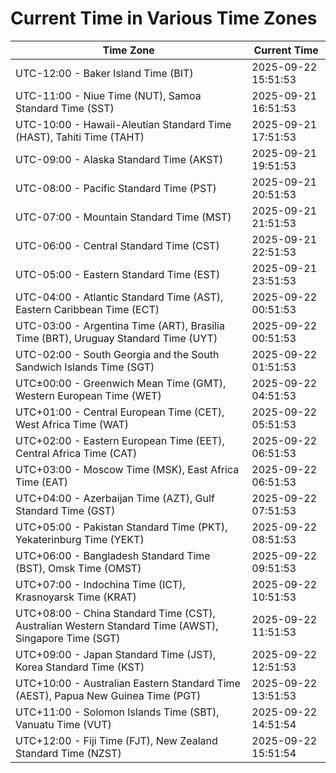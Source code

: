 # Current Time in Various Time Zones

| Time Zone | Current Time |
|-----------|--------------|
| UTC-12:00 - Baker Island Time (BIT) | 2025-09-22 15:51:53 |
| UTC-11:00 - Niue Time (NUT), Samoa Standard Time (SST) | 2025-09-21 16:51:53 |
| UTC-10:00 - Hawaii-Aleutian Standard Time (HAST), Tahiti Time (TAHT) | 2025-09-21 17:51:53 |
| UTC-09:00 - Alaska Standard Time (AKST) | 2025-09-21 19:51:53 |
| UTC-08:00 - Pacific Standard Time (PST) | 2025-09-21 20:51:53 |
| UTC-07:00 - Mountain Standard Time (MST) | 2025-09-21 21:51:53 |
| UTC-06:00 - Central Standard Time (CST) | 2025-09-21 22:51:53 |
| UTC-05:00 - Eastern Standard Time (EST) | 2025-09-21 23:51:53 |
| UTC-04:00 - Atlantic Standard Time (AST), Eastern Caribbean Time (ECT) | 2025-09-22 00:51:53 |
| UTC-03:00 - Argentina Time (ART), Brasília Time (BRT), Uruguay Standard Time (UYT) | 2025-09-22 00:51:53 |
| UTC-02:00 - South Georgia and the South Sandwich Islands Time (SGT) | 2025-09-22 01:51:53 |
| UTC±00:00 - Greenwich Mean Time (GMT), Western European Time (WET) | 2025-09-22 04:51:53 |
| UTC+01:00 - Central European Time (CET), West Africa Time (WAT) | 2025-09-22 05:51:53 |
| UTC+02:00 - Eastern European Time (EET), Central Africa Time (CAT) | 2025-09-22 06:51:53 |
| UTC+03:00 - Moscow Time (MSK), East Africa Time (EAT) | 2025-09-22 06:51:53 |
| UTC+04:00 - Azerbaijan Time (AZT), Gulf Standard Time (GST) | 2025-09-22 07:51:53 |
| UTC+05:00 - Pakistan Standard Time (PKT), Yekaterinburg Time (YEKT) | 2025-09-22 08:51:53 |
| UTC+06:00 - Bangladesh Standard Time (BST), Omsk Time (OMST) | 2025-09-22 09:51:53 |
| UTC+07:00 - Indochina Time (ICT), Krasnoyarsk Time (KRAT) | 2025-09-22 10:51:53 |
| UTC+08:00 - China Standard Time (CST), Australian Western Standard Time (AWST), Singapore Time (SGT) | 2025-09-22 11:51:53 |
| UTC+09:00 - Japan Standard Time (JST), Korea Standard Time (KST) | 2025-09-22 12:51:53 |
| UTC+10:00 - Australian Eastern Standard Time (AEST), Papua New Guinea Time (PGT) | 2025-09-22 13:51:53 |
| UTC+11:00 - Solomon Islands Time (SBT), Vanuatu Time (VUT) | 2025-09-22 14:51:54 |
| UTC+12:00 - Fiji Time (FJT), New Zealand Standard Time (NZST) | 2025-09-22 15:51:54 |
